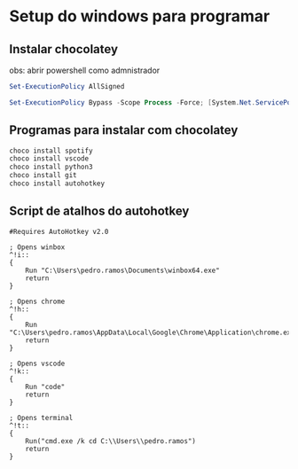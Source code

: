 # Setup do windows para programar

## Instalar chocolatey

obs: abrir powershell como admnistrador

```powershell
Set-ExecutionPolicy AllSigned

Set-ExecutionPolicy Bypass -Scope Process -Force; [System.Net.ServicePointManager]::SecurityProtocol = [System.Net.ServicePointManager]::SecurityProtocol -bor 3072; iex ((New-Object System.Net.WebClient).DownloadString('https://community.chocolatey.org/install.ps1'))
```

## Programas para instalar com chocolatey
```powershell
choco install spotify
choco install vscode
choco install python3
choco install git
choco install autohotkey
```

## Script de atalhos do autohotkey
```autohotkey
#Requires AutoHotkey v2.0

; Opens winbox
^!i::
{
    Run "C:\Users\pedro.ramos\Documents\winbox64.exe"
    return
}

; Opens chrome
^!h::
{
    Run "C:\Users\pedro.ramos\AppData\Local\Google\Chrome\Application\chrome.exe"
    return
}

; Opens vscode
^!k::
{
	Run "code"
	return
}

; Opens terminal
^!t::
{
    Run("cmd.exe /k cd C:\\Users\\pedro.ramos")
    return
}
```

